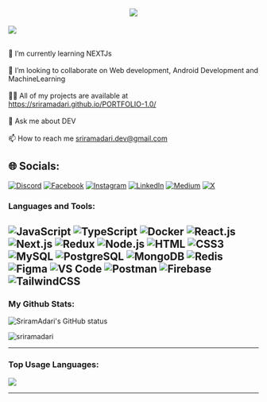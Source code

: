 <h1 align="center">
  <a href="https://git.io/typing-svg">
    <img src="https://readme-typing-svg.herokuapp.com/?lines=Hello,+There!+👋;+This+is+SRIRAM+ADARI....;Nice+to+meet+you!&center=true&size=30">
  </a>
</h1>

![](https://komarev.com/ghpvc/?username=sriramadari&color=brightgreen)


<br>🌱 I’m currently learning NEXTJs<br><br>👯 I’m looking to collaborate on Web development, Android Development and MachineLearning<br><br>👨‍💻 All of my projects are available at https://sriramadari.github.io/PORTFOLIO-1.0/<br><br>💬 Ask me about DEV<br><br>📫 How to reach me sriramadari.dev@gmail.com

## 🌐 Socials:
[![Discord](https://img.shields.io/badge/Discord-%237289DA.svg?logo=discord&logoColor=white)](https://discord.gg/sriramadari#5870) [![Facebook](https://img.shields.io/badge/Facebook-%231877F2.svg?logo=Facebook&logoColor=white)](https://facebook.com/sriramadari) [![Instagram](https://img.shields.io/badge/Instagram-%23E4405F.svg?logo=Instagram&logoColor=white)](https://instagram.com/sriramadari) [![LinkedIn](https://img.shields.io/badge/LinkedIn-%230077B5.svg?logo=linkedin&logoColor=white)](https://linkedin.com/in/sriramadari) [![Medium](https://img.shields.io/badge/Medium-12100E?logo=medium&logoColor=white)](https://medium.com/@lakshmisriramadari1427) [![X](https://img.shields.io/badge/X-black.svg?logo=X&logoColor=white)](https://x.com/sriramadari) 


### Languages and Tools:

![JavaScript](https://img.shields.io/badge/JavaScript-F7DF1E?style=flat-square&logo=javascript&logoColor=black)
![TypeScript](https://img.shields.io/badge/TypeScript-007ACC?style=flat-square&logo=typescript&logoColor=white)
![Docker](https://img.shields.io/badge/Docker-0CC1F3?style=flat-square&logo=docker&logoColor=white)
![React.js](https://img.shields.io/badge/React.js-0081CB?style=flat-square&logo=react&logoColor=61DAFB)
![Next.js](https://img.shields.io/badge/Next.js-f7f7f7?style=flastic&logo=Next.js&logoColor=000000)
![Redux](https://img.shields.io/badge/Redux-black?style=flastic&logo=Redux&logoColor=764ABC)
![Node.js](https://img.shields.io/badge/Node.js-43853D?style=flat-square&logo=node.js&logoColor=white)
![HTML](https://img.shields.io/badge/HTML5-E34F26?style=flat-square&logo=html5&logoColor=white)
![CSS3](https://img.shields.io/badge/CSS3-1572B6?style=flat-square&logo=css3&logoColor=white)
![MySQL](https://img.shields.io/badge/MySQL-005C84?style=flat-square&logo=mysql&logoColor=white)
![PostgreSQL](https://img.shields.io/badge/PostgreSQL-31658D?style=flastic&logo=PostgreSQL&logoColor=white)
![MongoDB](https://img.shields.io/badge/MongoDB-F7F7F7?style=flat-square&logo=mongodb&logoColor=49A248)
![Redis](https://img.shields.io/badge/redis-%23DD0031.svg?&style=flat-square&logo=redis&logoColor=white)
![Figma](https://img.shields.io/badge/Figma-f7f7f7?style=flastic&logo=Figma&logoColor=F24E1E)
![VS Code](https://img.shields.io/badge/VisualStudio-2C2B30?style=flastic&logo=VisualStudioCode&logoColor=007ACC)
![Postman](https://img.shields.io/badge/Postman-f7f7f7?style=flastic&logo=Postman&logoColor=FF6C37)
![Firebase](https://img.shields.io/badge/firebase-a08021?style=for-the-badge&logo=firebase&logoColor=ffcd34)
![TailwindCSS](https://img.shields.io/badge/tailwindcss-%2338B2AC.svg?style=for-the-badge&logo=tailwind-css&logoColor=white)
---
### My Github Stats:

<p>
  <img align="center" src="https://github-readme-stats.vercel.app/api?username=sriramadari&show_icons=true&include_all_commits=true&theme=algolia&hide_border=true" alt="SriramAdari's GitHub status" />
</p>
<p>
  <img align="center" src="https://github-readme-streak-stats.herokuapp.com/?user=sriramadari&theme=algolia" alt="sriramadari" />
</p>

---

### Top Usage Languages:

<img align="center" src="https://github-readme-stats.vercel.app/api/top-langs/?username=sriramadari&layout=compact&theme=algolia&hide_border=true&&langs_count=10" />

---
